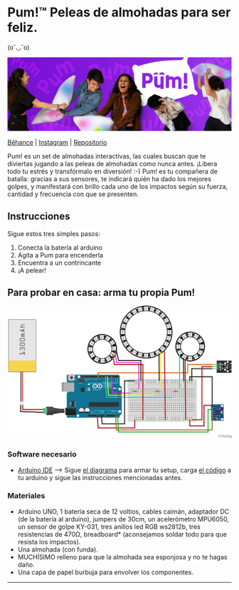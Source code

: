 # Pum!™ Peleas de almohadas para ser feliz. 

(o˘◡˘o) 

![Mock](https://github.com/sofiacastaneda/pum/blob/main/Imagenes/banner-1.png)

[Bēhance](https://www.behance.net/gallery/139767203/Pum-Peleas-de-almohadas-para-ser-feliz-%29) | [Instagram](https://www.instagram.com/pumpeleasdealmohadas/) | [Repositorio](https://github.com/sofiacastaneda/pum)

Pum! es un set de almohadas interactivas, las cuales buscan que te diviertas jugando a las peleas de almohadas como nunca antes. ¡Libera todo tu estrés y transfórmalo en diversión! :-)
Pum! es tu compañera de batalla: gracias a sus sensores, te indicará quién ha dado los mejores golpes, y manifestará con brillo cada uno de los impactos según su fuerza, cantidad y frecuencia con que se presenten.

## Instrucciones
Sigue estos tres simples pasos:
1. Conecta la batería al arduino
2. Agita a Pum para encenderla
3. Encuentra a un contrincante
4. ¡A pelear!

## Para probar en casa: arma tu propia Pum!
![Circuito](https://github.com/sofiacastaneda/pum/blob/main/ensamble_circuito/PUM_diagrama.png)
### Software necesario 
* [Arduino IDE](https://www.arduino.cc/en/software) 
--> Sigue [el diagrama](https://github.com/sofiacastaneda/pum/blob/main/ensamble_circuito/PUM_diagrama.png) para armar tu setup, carga [el código]() a tu arduino y sigue las instrucciones mencionadas antes. 

### Materiales
* Arduino UNO, 1 batería seca de 12 voltios, cables caimán, adaptador DC (de la batería al arduino), jumpers de 30cm, un acelerómetro MPU6050, un sensor de golpe KY-031, tres anillos led RGB ws2812b, tres resistencias de 470Ω, breadboard* (aconsejamos soldar todo para que resista los impactos).
* Una almohada (con funda).
* MUCHÍSIMO relleno para que la almohada sea esponjosa y no te hagas daño.
* Una capa de papel burbuja para envolver los componentes.

____

